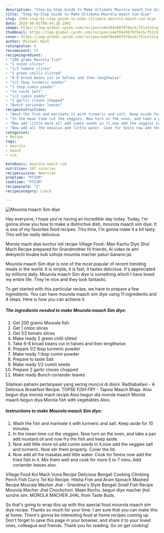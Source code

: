 ```yaml
---
description: "Step-by-Step Guide to Make Ultimate Mourola maach Sim diye"
title: "Step-by-Step Guide to Make Ultimate Mourola maach Sim diye"
slug: 3304-step-by-step-guide-to-make-ultimate-mourola-maach-sim-diye
date: 2020-08-01T06:44:26.190Z
image: https://img-global.cpcdn.com/recipes/e4ef04a987979acb/751x532cq70/mourola-maach-sim-diye-recipe-main-photo.jpg
thumbnail: https://img-global.cpcdn.com/recipes/e4ef04a987979acb/751x532cq70/mourola-maach-sim-diye-recipe-main-photo.jpg
cover: https://img-global.cpcdn.com/recipes/e4ef04a987979acb/751x532cq70/mourola-maach-sim-diye-recipe-main-photo.jpg
author: Michael Nash
ratingvalue: 4
reviewcount: 15
recipeingredient:
- "200 grams Mourola fish"
- "1 onion slices"
- "1/2 tomato slices"
- "2 green chilli slitted"
- "6-8 broad beans cut in halves and then lengthwise"
- "1/2 tbsp turmeric powder"
- "1 tbsp cumin powder"
- "to taste Salt"
- "1/2 cumin seeds"
- "2 garlic cloves chopped"
- "Bunch coriander leaves"
recipeinstructions:
- "Wash the fish and marinate it with turmeric and salt. Keep aside for 10 minutes."
- "In the mean time cut the veggies. Now turn on the oven, and take a pan add mustard oil and now fry the fish and keep aside."
- "Now add little more oil add cumin seeds in it,now add the veggies salt and turmeric. Now stir them properly. Cover the lid."
- "Now add all the masalas.add little water. Cook for 5mins now add the fried fish in it. Mix them well and cook for more 5 to 7 mins..Add coriander leaves also."
categories:
- Recipe
tags:
- mourola
- maach
- sim

katakunci: mourola maach sim 
nutrition: 187 calories
recipecuisine: American
preptime: "PT25M"
cooktime: "PT53M"
recipeyield: "2"
recipecategory: Lunch

---
```



![Mourola maach Sim diye](https://img-global.cpcdn.com/recipes/e4ef04a987979acb/751x532cq70/mourola-maach-sim-diye-recipe-main-photo.jpg)

Hey everyone, I hope you're having an incredible day today. Today, I'm gonna show you how to make a distinctive dish, mourola maach sim diye. It is one of my favorites food recipes. This time, I'm gonna make it a bit tasty. This will be really delicious.

Morola mach diye kochur loti recipe Village Food- Man Kachu Diye Shol Mach Recipe prepared for Grandmother Hi friends, Ai video te ami dekiyechi kivabe kub sohoje mourola macher paturi banano jai.

Mourola maach Sim diye is one of the most popular of recent trending meals in the world. It is simple, it is fast, it tastes delicious. It's appreciated by millions daily. Mourola maach Sim diye is something which I have loved my entire life. They're nice and they look fantastic.


To get started with this particular recipe, we have to prepare a few ingredients. You can have mourola maach sim diye using 11 ingredients and 4 steps. Here is how you can achieve it.

<!--inarticleads1-->

##### The ingredients needed to make Mourola maach Sim diye:

1. Get 200 grams Mourola fish
1. Get 1 onion slices
1. Get 1/2 tomato slices
1. Make ready 2 green chilli slitted
1. Take 6-8 broad beans cut in halves and then lengthwise
1. Prepare 1/2 tbsp turmeric powder
1. Make ready 1 tbsp cumin powder
1. Prepare to taste Salt
1. Make ready 1/2 cumin seeds
1. Prepare 2 garlic cloves chopped
1. Make ready Bunch coriander leaves


Silahkan pahami pertanyaan yang sering muncul di disini. Radhaballavi - A Delicious Breakfast Recipe. TOPSE FISH FRY - Taposi Maach Bhaja. Aloo begun diye morola mach recipe Aloo begun dia morola maach Morola maach begun diya Morola fish with vegetables Aloo. 

<!--inarticleads2-->

##### Instructions to make Mourola maach Sim diye:

1. Wash the fish and marinate it with turmeric and salt. Keep aside for 10 minutes.
1. In the mean time cut the veggies. Now turn on the oven, and take a pan add mustard oil and now fry the fish and keep aside.
1. Now add little more oil add cumin seeds in it,now add the veggies salt and turmeric. Now stir them properly. Cover the lid.
1. Now add all the masalas.add little water. Cook for 5mins now add the fried fish in it. Mix them well and cook for more 5 to 7 mins..Add coriander leaves also.


Village Food Koi Mach Vuna Recipe Delicious Bengali Cooking Climbing Perch Fish Curry Tel Koi Recipe. Hilsha Fish and Arum Spinach Mashed Recipe Mourala Macher Jhal - Grandma&#39;s Style Bengali Small Fish Recipe Mourola Macher Jhal Chochchori. Maan Kochu. begun diye macher jhol. sorshe sim. MOROLA MACHER JHAL from Taste Buds. 

So that's going to wrap this up with this special food mourola maach sim diye recipe. Thanks so much for your time. I am sure that you can make this at home. There's gonna be interesting food at home recipes coming up. Don't forget to save this page in your browser, and share it to your loved ones, colleague and friends. Thank you for reading. Go on get cooking!
